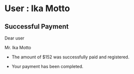 User : Ika Motto
=============

Successful Payment
---------------------

Dear user

Mr. Ika Motto

* The amount of $152 was successfully paid and registered.
* Your payment has been completed.

  
  
  ##
